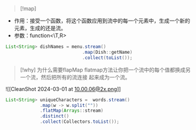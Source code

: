
> [!map] 
> 

* 作用：接受一个函数，将这个函数应用到流中的每一个元素中，生成一个新的元素，生成的还是流。
* 参数：function<\T,R>
```java
List<String> dishNames = menu.stream() 
                             .map(Dish::getName) 
                             .collect(toList()); 
```



> [!why] 为什么需要flapMap
> flatmap方法让你把一个流中的每个值都换成另一个流，然后把所有的流连接
起来成为一个流。 

![[CleanShot 2024-03-01 at 10.00.06@2x.png]]


```java
List<String> uniqueCharacters =  words.stream() 
			 .map(w -> w.split("")) 
			 .flatMap(Arrays::stream)  
			 .distinct() 
			 .collect(Collectors.toList());
```